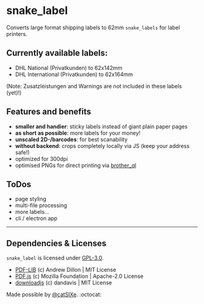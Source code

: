 # snake_label
Converts large format shipping labels to 62mm `snake_labels` for label printers.

## Currently available labels:
- DHL National (Privatkunden) to 62x142mm
- DHL International (Privatkunden) to 62x164mm

(Note: Zusatzleistungen and Warnings are not included in these labels (yet)!)
## Features and benefits
- **smaller and handier**: sticky labels instead of giant plain paper pages
- **as short as possible**: more labels for your money!
- **unscaled 2D-/barcodes**: for best scanability
- **without backend**: crops completely locally via JS (keep your address safe!)
- optimized for 300dpi
- optimised PNGs for direct printing via [brother_ql](https://github.com/pklaus/brother_ql)

## ToDos
- page styling
- multi-file processing
- more labels...
- cli / electron app

---
## Dependencies & Licenses
`snake_label` is licensed under [GPL-3.0](LICENSE).

- [PDF-LIB](https://github.com/Hopding/pdf-lib) (c) Andrew Dillon | MIT License
- [PDF.js](https://github.com/mozilla/pdf.js) (c) Mozilla Foundation | Apache-2.0 License
- [downloadjs](https://github.com/rndme/download) (c) dandavis | MIT License

Made possible by [@catSIXe](https://github.com/cheetahdotcat). :octocat:
